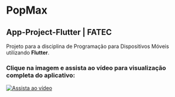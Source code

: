 # PopMax
## App-Project-Flutter | FATEC
Projeto para a disciplina de Programação para Dispositivos Móveis utilizando **Flutter**.
### Clique na imagem e assista ao vídeo para visualização completa do aplicativo: 
[![Assista ao vídeo](https://i.imgur.com/H6Qrk4n.png[/img])](https://youtu.be/J9cF6aL5xSQ "Assista ao vídeo")
